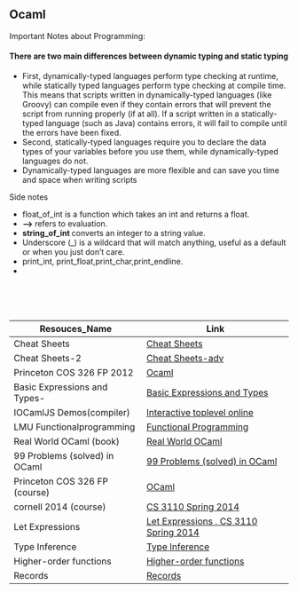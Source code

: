 ## Ocaml

Important Notes about Programming:
#### There are two main differences between dynamic typing and static typing
- First, dynamically-typed languages perform type checking at runtime, while statically typed languages perform type checking at compile time. This means that scripts written in dynamically-typed languages (like Groovy) can compile even if they contain errors that will prevent the script from running properly (if at all). If a script written in a statically-typed language (such as Java) contains errors, it will fail to compile until the errors have been fixed.
- Second, statically-typed languages require you to declare the data types of your variables before you use them, while dynamically-typed languages do not.
- Dynamically-typed languages are more flexible and can save you time and space when writing scripts

 Side notes
  - float_of_int is a function which takes an int and returns a float.
  - <strong> --> </strong> refers to  evaluation.
  - <strong> string_of_int </strong> converts an integer to a string value.
  - Underscore (_) is a wildcard that will match anything, useful as a default or when you just don’t care.
  - print_int, print_float,print_char,print_endline.
  - 
<br>
<br>
<br>




Resouces_Name  |Link
--- |---
Cheat Sheets|[Cheat Sheets](https://www.ocamlpro.com/wp-content/uploads/2019/09/ocaml-lang.pdf)
Cheat Sheets-2 |[Cheat Sheets-adv](igaux.org/language-study/syntax-across-languages-per-language/OCaml.html)
Princeton COS 326 FP 2012|[Ocaml](https://www.cs.princeton.edu/~dpw/courses/cos326-12/assignments.php)
Basic Expressions and Types-|[Basic Expressions and Types](https://www.cs.cornell.edu/courses/cs3110/2014sp/recitations/1/rec01.html)
IOCamlJS Demos(compiler)|[Interactive toplevel online](https://andrewray.github.io/iocamljs/min.html)
LMU Functionalprogramming |[ Functional Programming](https://cs.lmu.edu/~ray/notes/functionalprogramming/)
Real World OCaml (book)|[Real World OCaml](https://dev.realworldocaml.org/toc.html)
99 Problems (solved) in OCaml|[99 Problems (solved) in OCaml](https://ocaml.org/learn/tutorials/99problems.html)
Princeton COS 326 FP (course)|[OCaml](https://www.cs.princeton.edu/courses/archive/fall20/cos326/schedule.php)
cornell 2014 (course) |[CS 3110 Spring 2014 ](https://www.cs.cornell.edu/courses/cs3110/2014sp/lecture_notes.php )
Let Expressions|[Let Expressions , CS 3110 Spring 2014 ](LetExpressions.md)
Type Inference|[Type Inference ](https://www.cs.cornell.edu/courses/cs3110/2016fa/l/17-inference/notes.html)
Higher-order functions|[Higher-order functions](https://www.cs.cornell.edu/courses/cs3110/2017fa/l/06-hop/notes.html)
Records| [Records](https://www.cs.cornell.edu/courses/cs3110/2014sp/recitations/2/tuples_records_data.html)
